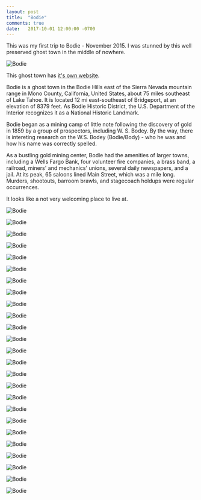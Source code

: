 ```yaml
---
layout: post
title:  "Bodie"
comments: true
date:   2017-10-01 12:00:00 -0700
---
```


This was my first trip to Bodie - November 2015. I was stunned by this well preserved ghost town in the middle of nowhere.

![Bodie][bodie_1]

This ghost town has [it's own website](https://www.bodie.com/).

Bodie is a ghost town in the Bodie Hills east of the Sierra Nevada mountain range in Mono County, California, United States, about 75 miles southeast of Lake Tahoe. It is located 12 mi east-southeast of Bridgeport, at an elevation of 8379 feet. As Bodie Historic District, the U.S. Department of the Interior recognizes it as a National Historic Landmark.

Bodie began as a mining camp of little note following the discovery of gold in 1859 by a group of prospectors, including W. S. Bodey. By the way, there is intereting research on the W.S. Bodey (Bodie/Body) - who he was and how his name was correctly spelled.

As a bustling gold mining center, Bodie had the amenities of larger towns, including a Wells Fargo Bank, four volunteer fire companies, a brass band, a railroad, miners' and mechanics' unions, several daily newspapers, and a jail. At its peak, 65 saloons lined Main Street, which was a mile long. Murders, shootouts, barroom brawls, and stagecoach holdups were regular occurrences.

It looks like a not very welcoming place to live at.

![Bodie][bodie_2]

![Bodie][bodie_3]

![Bodie][bodie_4]

![Bodie][bodie_5]

![Bodie][bodie_6]

![Bodie][bodie_7]

![Bodie][bodie_8]

![Bodie][bodie_9]

![Bodie][bodie_10]

![Bodie][bodie_11]

![Bodie][bodie_12]

![Bodie][bodie_13]

![Bodie][bodie_14]

![Bodie][bodie_15]

![Bodie][bodie_16]

![Bodie][bodie_17]

![Bodie][bodie_18]

![Bodie][bodie_19]

![Bodie][bodie_20]

![Bodie][bodie_21]

![Bodie][bodie_22]

![Bodie][bodie_23]

![Bodie][bodie_24]

![Bodie][bodie_25]

![Bodie][bodie_26]

[bodie_1]: {{site.url}}/assets/img/01102017-Bodie/01102017-Bodie1.jpg "Bodie view from the hill"
[bodie_2]: {{site.url}}/assets/img/01102017-Bodie/01102017-Bodie2.jpg "Bodie view"
[bodie_3]: {{site.url}}/assets/img/01102017-Bodie/01102017-Bodie3.jpg "Bodie view"
[bodie_4]: {{site.url}}/assets/img/01102017-Bodie/01102017-Bodie4.jpg "Bodie view"
[bodie_5]: {{site.url}}/assets/img/01102017-Bodie/01102017-Bodie5.jpg "Bodie view"
[bodie_6]: {{site.url}}/assets/img/01102017-Bodie/01102017-Bodie6.jpg "Bodie view"
[bodie_7]: {{site.url}}/assets/img/01102017-Bodie/01102017-Bodie7.jpg "Bodie view"
[bodie_8]: {{site.url}}/assets/img/01102017-Bodie/01102017-Bodie8.jpg "Bodie view"
[bodie_9]: {{site.url}}/assets/img/01102017-Bodie/01102017-Bodie9.jpg "Bodie view"
[bodie_10]: {{site.url}}/assets/img/01102017-Bodie/01102017-Bodie10.jpg "Bodie view"
[bodie_11]: {{site.url}}/assets/img/01102017-Bodie/01102017-Bodie11.jpg "Bodie view"
[bodie_12]: {{site.url}}/assets/img/01102017-Bodie/01102017-Bodie12.jpg "Bodie view"
[bodie_13]: {{site.url}}/assets/img/01102017-Bodie/01102017-Bodie13.jpg "Bodie view"
[bodie_14]: {{site.url}}/assets/img/01102017-Bodie/01102017-Bodie14.jpg "Bodie view"
[bodie_15]: {{site.url}}/assets/img/01102017-Bodie/01102017-Bodie15.jpg "Bodie view"
[bodie_16]: {{site.url}}/assets/img/01102017-Bodie/01102017-Bodie16.jpg "Bodie view"
[bodie_17]: {{site.url}}/assets/img/01102017-Bodie/01102017-Bodie17.jpg "Bodie view"
[bodie_18]: {{site.url}}/assets/img/01102017-Bodie/01102017-Bodie18.jpg "Bodie view"
[bodie_19]: {{site.url}}/assets/img/01102017-Bodie/01102017-Bodie19.jpg "Bodie view"
[bodie_20]: {{site.url}}/assets/img/01102017-Bodie/01102017-Bodie20.jpg "Bodie view"
[bodie_21]: {{site.url}}/assets/img/01102017-Bodie/01102017-Bodie21.jpg "Bodie view"
[bodie_22]: {{site.url}}/assets/img/01102017-Bodie/01102017-Bodie22.jpg "Bodie view"
[bodie_23]: {{site.url}}/assets/img/01102017-Bodie/01102017-Bodie23.jpg "Bodie view"
[bodie_24]: {{site.url}}/assets/img/01102017-Bodie/01102017-Bodie24.jpg "Bodie view"
[bodie_25]: {{site.url}}/assets/img/01102017-Bodie/01102017-Bodie25.jpg "Bodie view"
[bodie_26]: {{site.url}}/assets/img/01102017-Bodie/01102017-Bodie26.jpg "Bodie view"

